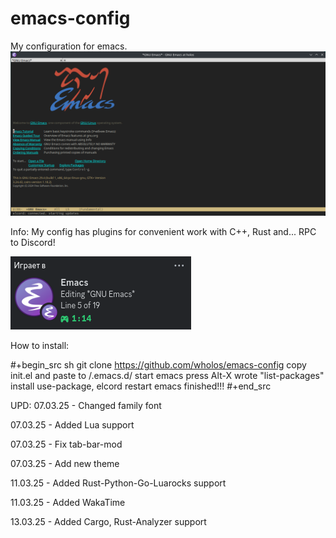 # emacs-config
My configuration for emacs.
![1 Screen](https://github.com/wholos/emacs-config/blob/main/emacs.png)

Info:
My config has plugins for convenient work with C++, Rust and... RPC to Discord!

![2 Screen](https://github.com/wholos/emacs-config/blob/main/emacrps.png)

How to install:

#+begin_src sh
  git clone https://github.com/wholos/emacs-config
  copy init.el and paste to /.emacs.d/
  start emacs
  press Alt-X
  wrote "list-packages"
  install use-package, elcord
  restart emacs
  finished!!!
#+end_src

UPD:
07.03.25 - Changed family font

07.03.25 - Added Lua support

07.03.25 - Fix tab-bar-mod

07.03.25 - Add new theme

11.03.25 - Added Rust-Python-Go-Luarocks support

11.03.25 - Added WakaTime

13.03.25 - Added Cargo, Rust-Analyzer support
